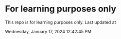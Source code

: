 # For learning purposes only
This repo is for learning purposes only.
Last updated at

Wednesday, January 17, 2024 12:42:45 PM

